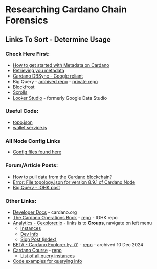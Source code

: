 # Researching Cardano Chain Forensics

## Links To Sort - Determine Usage

### Check Here First:
- [How to get started with Metadata on Cardano](https://medium.com/cardanorss/how-to-get-started-with-metadata-on-cardano-8380bbe25103)
- [Retrieving you metadata](https://developers.cardano.org/docs/transaction-metadata/retrieving-metadata/)
- [Cardano DBSync - Google reliant](https://github.com/IntersectMBO/cardano-db-sync#cardano-db-sync)
- Big Query - [archived repo](https://github.com/input-output-hk/data-analytics-bigquery/wiki#querytableschemas) - [private repo](https://github.com/Blockchain-Data-Analytics/Cardano_on_BigQuery/wiki)
- [Blockfrost](https://blockfrost.io/#introduction)
- [Scrolls](https://github.com/txpipe/scrolls#readme)
- [Looker Studio](https://lookerstudio.google.com/overview) - formerly Google Data Studio

### Useful Code:
  - [topo.json](https://github.com/st8tikratio/Uselessness/blob/main/blockchain/cardano/foren/topo.json)
  - [wallet.service.js](https://github.com/st8tikratio/Uselessness/blob/main/blockchain/cardano/foren/wallet.service.js)


### All Node Config Links
- [Config files found here](https://book.play.dev.cardano.org/env-mainnet.html)


### Forum/Article Posts:
- [How to pull data from the Cardano blockchain?](https://forum.cardano.org/t/how-to-pull-data-from-the-cardano-blockchain/45096/)
- [Error: File topology.json for version 8.9.1 of Cardano Node](https://forum.cardano.org/t/error-file-topology-json-for-version-8-9-1-of-cardano-node/130538)
- [Big Query - IOHK post](https://iohk.io/en/blog/posts/2022/07/01/cardano-data-on-bigquery/) 


### Other Links:
- [Developer Docs](https://developers.cardano.org/) - cardano.org
- [The Cardano Operations Book](https://book.play.dev.cardano.org) - [repo](https://github.com/input-output-hk/cardano-playground) - IOHK repo
- [Analytics - Cexplorer.io](https://cexplorer.io/groups) - links is to **Groups**, navigate on left menu
  - [Instances](https://github.com/cardanians/cexplorer.io/blob/main/doc/instances.md)
  - [Dev Info](https://github.com/cexplorer/cexplorer.io/blob/main/doc/welcome_devs.md)
  - [Sign Post (index)](https://github.com/cexplorer/cexplorer.io/tree/main/doc)
- [BETA - Cardano Explorer `by CF`](https://beta.explorer.cardano.org/en/micar) - [repo](https://github.com/cardano-foundation/cf-explorer) - archived 10 Dec 2024
- [Cardano Course](https://cardano-course.gitbook.io/cardano-course) - [repo](https://github.com/carloslodelar/cardano-course/blob/main/README.md)
  - [List of all query instances](https://github.com/search?q=repo%3Acarloslodelar%2Fcardano-course+query&type=code)
- [Code examples for querying info](https://github.com/CodingOnChain/lift-wallet/blob/0.2.0/src/services/wallet.service.js#L333)
 
